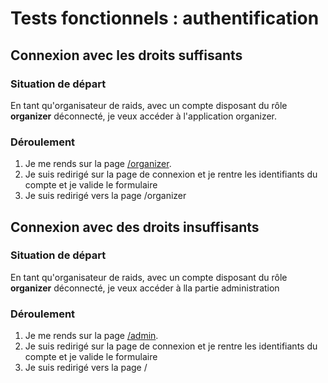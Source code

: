 # Tests fonctionnels : authentification

## Connexion avec les droits suffisants

### Situation de départ

En tant qu'organisateur de raids, avec un compte disposant du rôle **organizer** déconnecté, je veux accéder à l'application organizer.

### Déroulement 

1. Je me rends sur la page [/organizer](/organizer).
2. Je suis redirigé sur la page de connexion et je rentre les identifiants du compte et je valide le formulaire
3. Je suis redirigé vers la page /organizer



## Connexion avec des droits insuffisants

### Situation de départ

En tant qu'organisateur de raids, avec un compte disposant du rôle **organizer** déconnecté, je veux accéder à lla partie administration

### Déroulement 

1. Je me rends sur la page [/admin](/admin).
2. Je suis redirigé sur la page de connexion et je rentre les identifiants du compte et je valide le formulaire
3. Je suis redirigé vers la page /